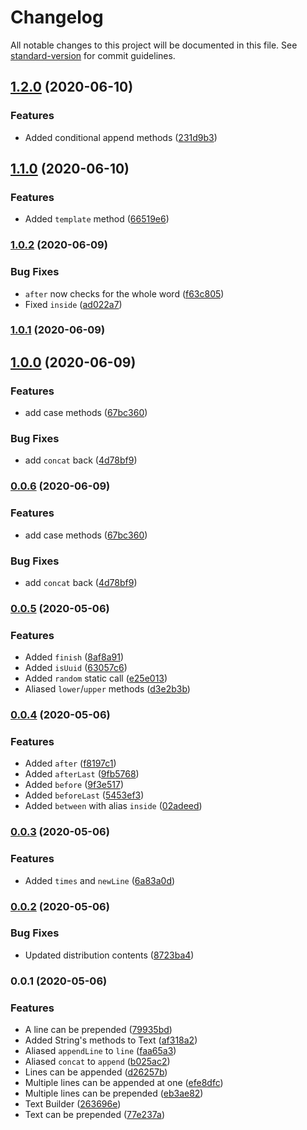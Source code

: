 # Changelog

All notable changes to this project will be documented in this file. See [standard-version](https://github.com/conventional-changelog/standard-version) for commit guidelines.

## [1.2.0](https://github.com/innocenzi/text/compare/v1.1.0...v1.2.0) (2020-06-10)


### Features

* Added conditional append methods ([231d9b3](https://github.com/innocenzi/text/commit/231d9b34e0b737eda2f5ba51a566f355e0e8f081))

## [1.1.0](https://github.com/innocenzi/text/compare/v1.0.2...v1.1.0) (2020-06-10)


### Features

* Added `template` method ([66519e6](https://github.com/innocenzi/text/commit/66519e6b00f2519e0d2b9972318f02b44edbc955))

### [1.0.2](https://github.com/innocenzi/text/compare/v1.0.1...v1.0.2) (2020-06-09)


### Bug Fixes

* `after` now checks for the whole word ([f63c805](https://github.com/innocenzi/text/commit/f63c805f946de4e7b10fe60a818c1c735a66683e))
* Fixed `inside` ([ad022a7](https://github.com/innocenzi/text/commit/ad022a749dab8744fca3f9da481420e333597908))

### [1.0.1](https://github.com/innocenzi/text/compare/v1.0.0...v1.0.1) (2020-06-09)

## [1.0.0](https://github.com/innocenzi/text/compare/v0.0.5...v1.0.0) (2020-06-09)


### Features

* add case methods ([67bc360](https://github.com/innocenzi/text/commit/67bc36097f1f20fc9e54cb9d0856bfd00fce831d))


### Bug Fixes

* add `concat` back ([4d78bf9](https://github.com/innocenzi/text/commit/4d78bf917fbce3cccbd79c7e803a8102bba11966))

### [0.0.6](https://github.com/innocenzi/text/compare/v0.0.5...v0.0.6) (2020-06-09)


### Features

* add case methods ([67bc360](https://github.com/innocenzi/text/commit/67bc36097f1f20fc9e54cb9d0856bfd00fce831d))


### Bug Fixes

* add `concat` back ([4d78bf9](https://github.com/innocenzi/text/commit/4d78bf917fbce3cccbd79c7e803a8102bba11966))

### [0.0.5](https://github.com/hawezo/text/compare/v0.0.4...v0.0.5) (2020-05-06)


### Features

* Added `finish` ([8af8a91](https://github.com/hawezo/text/commit/8af8a91c2fd1c626be31d242a132ea6c8ae5c1ab))
* Added `isUuid` ([63057c6](https://github.com/hawezo/text/commit/63057c61e49757837003329a1a5fcfc93a6a6183))
* Added `random` static call ([e25e013](https://github.com/hawezo/text/commit/e25e0136f67b992acb43ba6fba722241546db759))
* Aliased `lower`/`upper` methods ([d3e2b3b](https://github.com/hawezo/text/commit/d3e2b3b3cb947eec3e4c2357a09852e8bba771b6))

### [0.0.4](https://github.com/hawezo/text/compare/v0.0.3...v0.0.4) (2020-05-06)


### Features

* Added `after` ([f8197c1](https://github.com/hawezo/text/commit/f8197c1e668bdb1bdb4fe441dd28f619c416aab5))
* Added `afterLast` ([9fb5768](https://github.com/hawezo/text/commit/9fb57685871d90626aa346f03f2807ddcd33ce5a))
* Added `before` ([9f3e517](https://github.com/hawezo/text/commit/9f3e5171288b187fe3dcfddf717e884f9ed6d532))
* Added `beforeLast` ([5453ef3](https://github.com/hawezo/text/commit/5453ef3f693e029ed6709bba092fa1b13cb30d5d))
* Added `between` with alias `inside` ([02adeed](https://github.com/hawezo/text/commit/02adeedffda45e11caec3cc994c5d38b271d03d5))

### [0.0.3](https://github.com/hawezo/text/compare/v0.0.2...v0.0.3) (2020-05-06)


### Features

* Added `times` and `newLine` ([6a83a0d](https://github.com/hawezo/text/commit/6a83a0dd8ef76a1edf10dbfe3140597f33a8ffc5))

### [0.0.2](https://github.com/hawezo/text/compare/v0.0.1...v0.0.2) (2020-05-06)


### Bug Fixes

* Updated distribution contents ([8723ba4](https://github.com/hawezo/text/commit/8723ba481187b8b1cd432ce29d51269d1277fad5))

### 0.0.1 (2020-05-06)


### Features

* A line can be prepended ([79935bd](https://github.com/hawezo/text/commit/79935bd31771c52627f5c31b543d016265858ced))
* Added String's methods to Text ([af318a2](https://github.com/hawezo/text/commit/af318a29dad983b2e80fc7dd929ec65e2214d704))
* Aliased `appendLine` to `line` ([faa65a3](https://github.com/hawezo/text/commit/faa65a3815d27822e69248c6420d10aeabd3e86f))
* Aliased `concat` to `append` ([b025ac2](https://github.com/hawezo/text/commit/b025ac24c868fd09363ab394f102360c02baeb72))
* Lines can be appended ([d26257b](https://github.com/hawezo/text/commit/d26257b458fb8db196e7f90a1f6327a47b6c9562))
* Multiple lines can be appended at one ([efe8dfc](https://github.com/hawezo/text/commit/efe8dfc391d57f09800664bcc6b04917c5b09f48))
* Multiple lines can be prepended ([eb3ae82](https://github.com/hawezo/text/commit/eb3ae82fc98193ff32fdeb65f581bcc4d62519ae))
* Text Builder ([263696e](https://github.com/hawezo/text/commit/263696ec2e6a9d1b01df37adfd8bc788c10fcad5))
* Text can be prepended ([77e237a](https://github.com/hawezo/text/commit/77e237a5d44d1cd896d40517a011351f0d0c5bee))
